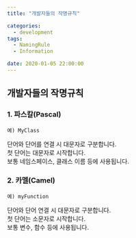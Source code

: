 ```yaml
---
title: "개발자들의 작명규칙"

categories:
  - development
tags:
  - NamingRule
  - Information

date: 2020-01-05 22:00:00
---
```


## 개발자들의 작명규칙

### 1. 파스칼(Pascal)
```
예) MyClass
```
단어와 단어를 연결 시 대문자로 구분합니다.  
첫 단어는 대문자로 시작합니다.  
보통 네임스페이스, 클래스 이름 등에 사용됩니다.  

### 2. 카멜(Camel)

```
예) myFunction
```
단어와 단어 연결 시 대문자로 구분합니다.  
첫 단어는 소문자로 시작합니다.  
보통 변수, 함수 등에 사용됩니다.  